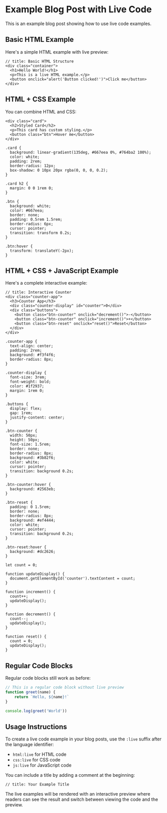 # Example Blog Post with Live Code

This is an example blog post showing how to use live code examples.

## Basic HTML Example

Here's a simple HTML example with live preview:

```html:live
// title: Basic HTML Structure
<div class="container">
  <h1>Hello World!</h1>
  <p>This is a live HTML example.</p>
  <button onclick="alert('Button clicked!')">Click me</button>
</div>
```

## HTML + CSS Example

You can combine HTML and CSS:

```html:live
<div class="card">
  <h2>Styled Card</h2>
  <p>This card has custom styling.</p>
  <button class="btn">Hover me</button>
</div>
```

```css:live
.card {
  background: linear-gradient(135deg, #667eea 0%, #764ba2 100%);
  color: white;
  padding: 2rem;
  border-radius: 12px;
  box-shadow: 0 10px 20px rgba(0, 0, 0, 0.2);
}

.card h2 {
  margin: 0 0 1rem 0;
}

.btn {
  background: white;
  color: #667eea;
  border: none;
  padding: 0.5rem 1.5rem;
  border-radius: 6px;
  cursor: pointer;
  transition: transform 0.2s;
}

.btn:hover {
  transform: translateY(-2px);
}
```

## HTML + CSS + JavaScript Example

Here's a complete interactive example:

```html:live
// title: Interactive Counter
<div class="counter-app">
  <h3>Counter App</h3>
  <div class="counter-display" id="counter">0</div>
  <div class="buttons">
    <button class="btn-counter" onclick="decrement()">-</button>
    <button class="btn-counter" onclick="increment()">+</button>
    <button class="btn-reset" onclick="reset()">Reset</button>
  </div>
</div>
```

```css:live
.counter-app {
  text-align: center;
  padding: 2rem;
  background: #f3f4f6;
  border-radius: 8px;
}

.counter-display {
  font-size: 3rem;
  font-weight: bold;
  color: #1f2937;
  margin: 1rem 0;
}

.buttons {
  display: flex;
  gap: 1rem;
  justify-content: center;
}

.btn-counter {
  width: 50px;
  height: 50px;
  font-size: 1.5rem;
  border: none;
  border-radius: 8px;
  background: #3b82f6;
  color: white;
  cursor: pointer;
  transition: background 0.2s;
}

.btn-counter:hover {
  background: #2563eb;
}

.btn-reset {
  padding: 0 1.5rem;
  border: none;
  border-radius: 8px;
  background: #ef4444;
  color: white;
  cursor: pointer;
  transition: background 0.2s;
}

.btn-reset:hover {
  background: #dc2626;
}
```

```js:live
let count = 0;

function updateDisplay() {
  document.getElementById('counter').textContent = count;
}

function increment() {
  count++;
  updateDisplay();
}

function decrement() {
  count--;
  updateDisplay();
}

function reset() {
  count = 0;
  updateDisplay();
}
```

## Regular Code Blocks

Regular code blocks still work as before:

```javascript
// This is a regular code block without live preview
function greet(name) {
	return `Hello, ${name}!`
}

console.log(greet('World'))
```

## Usage Instructions

To create a live code example in your blog posts, use the `:live` suffix after
the language identifier:

- `html:live` for HTML code
- `css:live` for CSS code
- `js:live` for JavaScript code

You can include a title by adding a comment at the beginning:

```
// title: Your Example Title
```

The live examples will be rendered with an interactive preview where readers can
see the result and switch between viewing the code and the preview.
